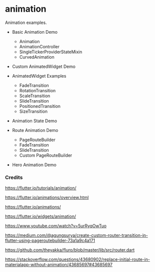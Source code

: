 # animation

Animation examples.

* Basic Animation Demo
    * Animation
    * AnimationController
    * SingleTickerProviderStateMixin
    * CurvedAnimation

* Custom AnimatedWidget Demo

* AnimatedWidget Examples
    * FadeTransition
    * RotationTransition
    * ScaleTransition
    * SlideTransition
    * PositionedTransition
    * SizeTransition

* Animation State Demo

* Route Animation Demo
    * PageRouteBuilder
    * FadeTransition
    * SlideTransition
    * Custom PageRouteBuilder

* Hero Animation Demo

### Credits

https://flutter.io/tutorials/animation/

https://flutter.io/animations/overview.html

https://flutter.io/animations/

https://flutter.io/widgets/animation/

https://www.youtube.com/watch?v=5urRyqOwTuo

https://medium.com/@agungsurya/create-custom-router-transition-in-flutter-using-pageroutebuilder-73a1a9c4a171

https://github.com/theyakka/fluro/blob/master/lib/src/router.dart

https://stackoverflow.com/questions/43680902/replace-initial-route-in-materialapp-without-animation/43685697#43685697